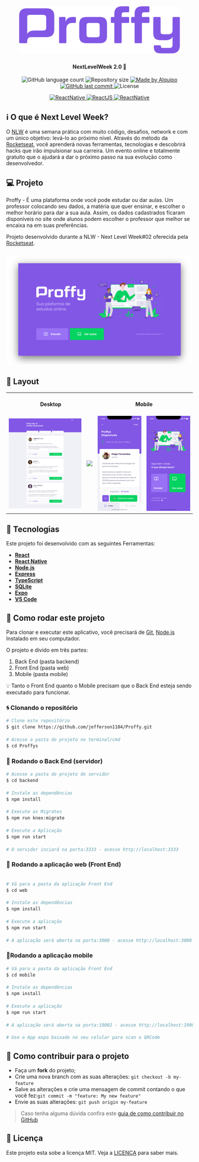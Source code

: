 <h1 align="center">
    <img alt="NextLevelWeek" title="#NextLevelWeek" src=".github/logo.png"/>
</h1>

<h4 align="center"> 
	NextLevelWeek 2.0 🚀
</h4>
<p align="center">

  <img alt="GitHub language count" src="https://img.shields.io/github/languages/count/jefferson1104/Proffys">

  <img alt="Repository size" src="https://img.shields.io/github/repo-size/jefferson1104/Proffys">
	
  <a href="https://www.linkedin.com/in/jeffersonsjunior/">
    <img alt="Made by Alquipo" src="https://img.shields.io/badge/made%20by-jefferson1104-blue">
  </a>

  <a href="https://github.com/Alquipo/Proffys/commits/master">
    <img alt="GitHub last commit" src="https://img.shields.io/github/last-commit/jefferson1104/Proffys?color=blue">
  </a>

  <img alt="License" src="https://img.shields.io/badge/license-MIT-brightgreen?color=blue">

</p>
<p align="center">

<a target="_blank" href="https://nodejs.org/">
    <img alt="ReactNative" src="https://img.shields.io/static/v1?color=brightgreen&label=Node&message=JS&?style=plastic&logo=Node.js">
  </a>

  <a href="https://reactjs.org/">
  <img alt="ReactJS" src="https://img.shields.io/static/v1?color=blue&label=React&message=JS&?style=plastic&logo=React">
</a>

 <a href="https://reactnative.dev/">
    <img alt="ReactNative" src="https://img.shields.io/static/v1?color=blue&label=React&message=Native&?style=plastic&logo=React">
  </a>
  </p>

## :information_source: O que é Next Level Week?

O [NLW](https://nextlevelweek.com/inscricao/1) é uma semana prática com muito código, desafios, network e com um único objetivo: levá-lo ao próximo nível.
Através do método da [Rocketseat][rs], você aprenderá novas ferramentas, tecnologias e descobrirá hacks que irão impulsionar sua carreira.
Um evento online e totalmente gratuito que o ajudará a dar o próximo passo na sua evolução como desenvolvedor.

## 💻 Projeto

Proffy - É uma plataforma onde você pode estudar ou dar aulas. Um professor colocando seu dados, a matéria que quer ensinar, e escolher o melhor horário para dar a sua aula. Assim, os dados cadastrados ficaram disponíveis no site onde alunos podem escolher o professor que melhor se encaixa na em suas preferências.

Projeto desenvolvido durante a NLW - Next Level Week#02 oferecida pela [Rocketseat](https://rocketseat.com.br/).

<h3 align="center">
    <img alt="Example" title="Example" src=".github/thumbnail.png" width="500px" />
</h3>

## 🎨 Layout

<table>
  <tr>
    <td colspan="2"><h4 align="center">Desktop</h4> </td>
    <td colspan="2"><h4 align="center">Mobile</h4></td>
  </tr>
  <tr>
    <td><img src=".github/preview-web.png" width=300 /></td><td><img src=".github/Formulário.png" width=300 /></td>
    <td><img src=".github/preview-mobile.png" width=180 /></td><td><img src=".github/Home-mobile.png" width=180 /></td>
  </tr>
</table>

## :hammer: Tecnologias

Este projeto foi desenvolvido com as seguintes Ferramentas:

- **[React][reactjs]**
- **[React Native][rn]**
- **[Node.js][nodejs]**
- **[Express](https://expressjs.com/)**
- **[TypeScript][typescript]**
- **[SQLite](https://www.sqlite.org/index.html)**
- **[Expo][expo]**
- **[VS Code][vs]**

## 🚀 Como rodar este projeto

Para clonar e executar este aplicativo, você precisará de [Git](https://git-scm.com), [Node.js][nodejs] Instalado em seu computador.

O projeto e divido em três partes:

1. Back End (pasta backend)
2. Front End (pasta web)
3. Mobile (pasta mobile)

💡 Tanto o Front End quanto o Mobile precisam que o Back End esteja sendo executado para funcionar.

### :cyclone: Clonando o repositório

```bash
# Clone este repositório
$ git clone https://github.com/jefferson1104/Proffy.git

# Acesse a pasta do projeto no terminal/cmd
$ cd Proffys
```

### 🎲 Rodando o Back End (servidor)

```bash
# Acesse a pasta do projeto do servidor
$ cd backend

# Instale as dependências
$ npm install

# Execute as Migrates
$ npm run knex:migrate

# Execute a Aplicação
$ npm run start

# O servidor inciará na porta:3333 - acesse http://localhost:3333

```

### 🧭 Rodando a aplicação web (Front End)

```bash

# Vá para a pasta da aplicação Front End
$ cd web

# Instale as dependências
$ npm install

# Execute a aplicação
$ npm run start

# A aplicação será aberta na porta:3000 - acesse http://localhost:3000
```

### 📱Rodando a aplicação mobile

```bash
# Vá para a pasta da aplicação Front End
$ cd mobile

# Instale as dependências
$ npm install

# Execute a aplicação
$ npm run start

# A aplicação será aberta na porta:19002 - acesse http://localhost:19002

# Use o App expo baixado no seu celular para scan o QRCode
```

## 🤔 Como contribuir para o projeto

- Faça um **fork** do projeto;
- Crie uma nova branch com as suas alterações: `git checkout -b my-feature`
- Salve as alterações e crie uma mensagem de commit contando o que você fez:`git commit -m "feature: My new feature"`
- Envie as suas alterações: `git push origin my-feature`

> Caso tenha alguma dúvida confira este [guia de como contribuir no GitHub](https://github.com/firstcontributions/first-contributions)

## :memo: Licença

Este projeto esta sobe a licença MIT. Veja a [LICENÇA][license] para saber mais.

[nodejs]: https://nodejs.org/
[typescript]: https://www.typescriptlang.org/
[expo]: https://expo.io/
[reactjs]: https://reactjs.org
[rn]: https://facebook.github.io/react-native/
[vs]: https://code.visualstudio.com/
[rs]: https://rocketseat.com.br
[license]: https://opensource.org/licenses/MIT
